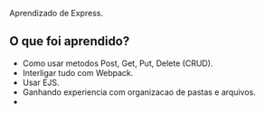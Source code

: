 Aprendizado de Express.

## O que foi aprendido?
- Como usar metodos Post, Get, Put, Delete (CRUD).
- Interligar tudo com Webpack.
- Usar EJS.
- Ganhando experiencia com organizacao de pastas e arquivos.
- 
